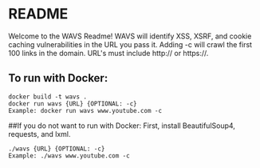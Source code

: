 # README

Welcome to the WAVS Readme! WAVS will identify XSS, XSRF, and cookie caching vulnerabilities in the
URL you pass it. Adding -c will crawl the first 100 links in the domain. URL's must include
http:// or https://.

## To run with Docker:
```
docker build -t wavs .
docker run wavs {URL} {OPTIONAL: -c}
Example: docker run wavs www.youtube.com -c
```

##If you do not want to run with Docker:
First, install BeautifulSoup4, requests, and lxml.
```
./wavs {URL} {OPTIONAL: -c}
Example: ./wavs www.youtube.com -c
```
